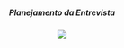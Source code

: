 
<h5 align = "center">Planejamento da Entrevista</h5>
 
  <p align="center">
  <img src="https://i.imgur.com/KEnc5dX.jpg" />
</p>